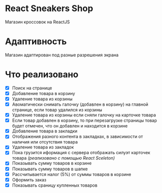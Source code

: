 # React Sneakers Shop

Магазин кроссовок на ReactJS

# Адаптивность

Магазин адаптирован под разные разрешения экрана

# Что реализовано

- [x] Поиск на странице
- [x] Добавление товара в корзину
- [x] Удаление товара из корзины
- [x] Авоматически снимать галочку (добавлен в корзину) на главной странице, если товар удалился из корзины
- [x] Удаление товара из корзины если сняли галочку на карточке товара
- [x] Если товар добавлен в корзину, то при перезагрузке страницы товар будет отмечен, что он добавлен и находится в корзине
- [x] Добавление товара в закладки
- [x] Отображения разного контента в закладках, в зависимости от наличия или отсутствия товара
- [x] Удаление товара из закладок
- [x] Пока грузится иформация с сервера отображать силуэт карточек товара _(реализовано с помощью React Sceleton)_
- [x] Показывать сумму товаров в корзине
- [x] Показывать сумму товаров в шапке
- [x] Рассчитывается налог (5%) от суммы товаров в корзине
- [x] Оформить заказ
- [x] Показывать сраницу купленных товаров
